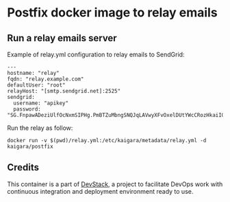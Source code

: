 Postfix docker image to relay emails
====================================

## Run a relay emails server

Example of relay.yml configuration to relay emails to SendGrid:

    ---
    hostname: "relay"
    fqdn: "relay.example.com"
    defaultUser: "root"
    relayHost: "[smtp.sendgrid.net]:2525"
    sendgrid:
      username: "apikey"
      password: "SG.FnpawADeziUlfOcNxmSIPHg.PmBTZuMbngSNQJqLAVwyXFvOxelDUtYWcCRozHkaiIGr"

Run the relay as follow:

`docker run -v $(pwd)/relay.yml:/etc/kaigara/metadata/relay.yml -d kaigara/postfix`

## Credits

   This container is a part of [DevStack](https://www.devstack.com/), a project to facilitate DevOps work with continuous integration and deployment environment ready to use.
